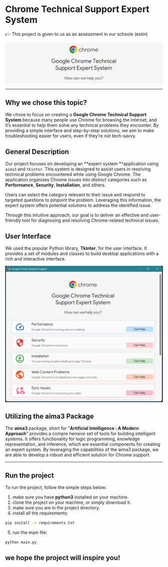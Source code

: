 # Chrome Technical Support Expert System

👉 This project is given to us as an assessment in our schoole (estin)

![home](https://raw.githubusercontent.com/yassermessahli/Chrome-Help-Center-Expert-System/main/ui/assets/home.png?token=GHSAT0AAAAAACKFTUBNTAV447NTKBK5HSV6ZRFVLTQ)

---

## Why we chose this topic?

We chose to focus on creating a **Google Chrome Technical Support System** because many people use Chrome for browsing the internet, and it’s essential to help them solve any technical problems they encounter. By providing a simple interface and step-by-step solutions, we aim to make troubleshooting easier for users, even if they’re not tech-savvy.

## General Description

Our project focuses on developing an **expert system **application using `aima3` and `tkinter`. This
system is designed to assist users in resolving technical problems encountered while using Google
Chrome. The application organizes Chrome issues into distinct categories such as **Performance**, **Security**, **Installation**, and others.

Users can select the category relevant to their issue and respond to targeted questions to pinpoint the problem. Leveraging this information, the expert system offers potential solutions to address the identified issue.

Through this intuitive approach, our goal is to deliver an effective and user-friendly tool for diagnosing and resolving Chrome-related technical issues.

## User Interface

We used the popular Python library, **Tkinter**, for the user interface. It provides a set of modules and classes to build desktop applications with a rich and interactive interface.

![image](https://raw.githubusercontent.com/yassermessahli/Chrome-Help-Center-Expert-System/main/ui/assets/Expert1.png?token=GHSAT0AAAAAACKFTUBNADWWZOURHQYN7YIMZRFVITA)

## Utilizing the aima3 Package

The **aima3** package, short for "**Artificial Intelligence : A Modern Approach**" provides a compre
hensive set of tools for building intelligent systems. It offers functionality for logic programming,
knowledge representation, and inference, which are essential components for creating an expert
system. By leveraging the capabilities of the aima3 package, we are able to develop a robust and
efficient solution for Chrome support.

---

## Run the project

To run the project, follow the simple steps below:

1. make sure you have **python3** installed on your machine.
2. clone the project on your machine, or simply download it.
3. make sure you are in the project directory.
4. install all the requirements:

```bash
pip install -r requirements.txt
```

5. run the main file:

```bash
python main.py
```

## we hope the project will inspire you!
